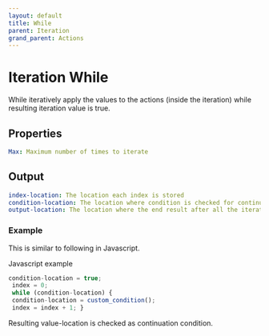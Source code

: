 ```yaml
---
layout: default
title: While
parent: Iteration
grand_parent: Actions
---
```

# Iteration While
While iteratively apply the values to the actions (inside the iteration) while resulting iteration value is true.

## Properties
```yaml
Max: Maximum number of times to iterate
```

## Output
```yaml
index-location: The location each index is stored
condition-location: The location where condition is checked for continuation
output-location: The location where the end result after all the iteration is stored
```

### Example
This is similar to following in Javascript.

Javascript example
```js
condition-location = true;
 index = 0;
 while (condition-location) {
 condition-location = custom_condition();
 index = index + 1; }
```
Resulting value-location is checked as continuation condition.
